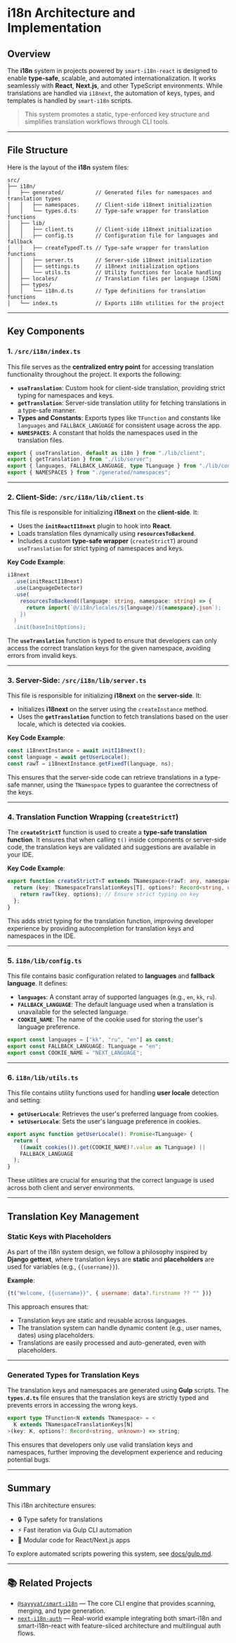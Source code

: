 # i18n Architecture and Implementation

## Overview

The **i18n** system in projects powered by `smart-i18n-react` is designed to enable **type-safe**, scalable, and automated internationalization. It works seamlessly with **React**, **Next.js**, and other TypeScript environments. While translations are handled via `i18next`, the automation of keys, types, and templates is handled by `smart-i18n` scripts.

> This system promotes a static, type-enforced key structure and simplifies translation workflows through CLI tools.

---

## **File Structure**

Here is the layout of the **i18n** system files:

```plaintext
src/
├── i18n/
│   ├── generated/          // Generated files for namespaces and translation types
│   │   ├── namespaces.     // Client-side i18next initialization
│   │   └── types.d.ts      // Type-safe wrapper for translation functions
│   ├── lib/
│   │   ├── client.ts       // Client-side i18next initialization
│   │   ├── config.ts       // Configuration file for languages and fallback
│   │   ├── createTypedT.ts // Type-safe wrapper for translation functions
│   │   ├── server.ts       // Server-side i18next initialization
│   │   ├── settings.ts     // i18next initialization options
│   │   └── utils.ts        // Utility functions for locale handling
│   ├── locales/            // Translation files per language (JSON)
│   ├── types/
│   │   └── i18n.d.ts       // Type definitions for translation functions
│   └── index.ts            // Exports i18n utilities for the project
```

---

## **Key Components**

### **1. `/src/i18n/index.ts`**

This file serves as the **centralized entry point** for accessing translation functionality throughout the project. It exports the following:

* **`useTranslation`**: Custom hook for client-side translation, providing strict typing for namespaces and keys.
* **`getTranslation`**: Server-side translation utility for fetching translations in a type-safe manner.
* **Types and Constants**: Exports types like `TFunction` and constants like `languages` and `FALLBACK_LANGUAGE` for consistent usage across the app.
* **`NAMESPACES`**: A constant that holds the namespaces used in the translation files.

```ts
export { useTranslation, default as i18n } from "./lib/client";
export { getTranslation } from "./lib/server";
export { languages, FALLBACK_LANGUAGE, type TLanguage } from "./lib/config";
export { NAMESPACES } from "./generated/namespaces";
```

---

### **2. Client-Side: `/src/i18n/lib/client.ts`**

This file is responsible for initializing **i18next** on the **client-side**. It:

* Uses the **`initReactI18next`** plugin to hook into **React**.
* Loads translation files dynamically using **`resourcesToBackend`**.
* Includes a custom **type-safe wrapper** (`createStrictT`) around `useTranslation` for strict typing of namespaces and keys.

**Key Code Example**:

```ts
i18next
  .use(initReactI18next)
  .use(LanguageDetector)
  .use(
    resourcesToBackend((language: string, namespace: string) => {
      return import(`@/i18n/locales/${language}/${namespace}.json`);
    })
  )
  .init(baseInitOptions);
```

The **`useTranslation`** function is typed to ensure that developers can only access the correct translation keys for the given namespace, avoiding errors from invalid keys.

---

### **3. Server-Side: `/src/i18n/lib/server.ts`**

This file is responsible for initializing **i18next** on the **server-side**. It:

* Initializes **i18next** on the server using the `createInstance` method.
* Uses the **`getTranslation`** function to fetch translations based on the user locale, which is detected via cookies.

**Key Code Example**:

```ts
const i18nextInstance = await initI18next();
const language = await getUserLocale();
const rawT = i18nextInstance.getFixedT(language, ns);
```

This ensures that the server-side code can retrieve translations in a type-safe manner, using the `TNamespace` types to guarantee the correctness of the keys.

---

### **4. Translation Function Wrapping (`createStrictT`)**

The **`createStrictT`** function is used to create a **type-safe translation function**. It ensures that when calling `t()` inside components or server-side code, the translation keys are validated and suggestions are available in your IDE.

**Key Code Example**:

```ts
export function createStrictT<T extends TNamespace>(rawT: any, namespace: T) {
  return (key: TNamespaceTranslationKeys[T], options?: Record<string, unknown>) => {
    return rawT(key, options); // Ensure strict typing on key
  };
}
```

This adds strict typing for the translation function, improving developer experience by providing autocompletion for translation keys and namespaces in the IDE.

---

### **5. `i18n/lib/config.ts`**

This file contains basic configuration related to **languages** and **fallback language**. It defines:

* **`languages`**: A constant array of supported languages (e.g., `en`, `kk`, `ru`).
* **`FALLBACK_LANGUAGE`**: The default language used when a translation is unavailable for the selected language.
* **`COOKIE_NAME`**: The name of the cookie used for storing the user's language preference.

```ts
export const languages = ["kk", "ru", "en"] as const;
export const FALLBACK_LANGUAGE: TLanguage = "en";
export const COOKIE_NAME = "NEXT_LANGUAGE";
```

---

### **6. `i18n/lib/utils.ts`**

This file contains utility functions used for handling **user locale** detection and setting:

* **`getUserLocale`**: Retrieves the user's preferred language from cookies.
* **`setUserLocale`**: Sets the user's language preference in cookies.

```ts
export async function getUserLocale(): Promise<TLanguage> {
  return (
    ((await cookies()).get(COOKIE_NAME)?.value as TLanguage) ||
    FALLBACK_LANGUAGE
  );
}
```

These utilities are crucial for ensuring that the correct language is used across both client and server environments.

---

## **Translation Key Management**

### **Static Keys with Placeholders**

As part of the i18n system design, we follow a philosophy inspired by **Django gettext**, where translation keys are **static** and **placeholders** are used for variables (e.g., `{{username}}`).

**Example**:

```js
{t("Welcome, {{username}}", { username: data?.firstname ?? "" })}
```

This approach ensures that:

* Translation keys are static and reusable across languages.
* The translation system can handle dynamic content (e.g., user names, dates) using placeholders.
* Translations are easily processed and auto-generated, even with placeholders.

---

### **Generated Types for Translation Keys**

The translation keys and namespaces are generated using **Gulp** scripts. The **`types.d.ts`** file ensures that the translation keys are strictly typed and prevents errors in accessing the wrong keys.

```ts
export type TFunction<N extends TNamespace> = <
  K extends TNamespaceTranslationKeys[N]
>(key: K, options?: Record<string, unknown>) => string;
```

This ensures that developers only use valid translation keys and namespaces, further improving the development experience and reducing potential bugs.

---

## Summary

This i18n architecture ensures:

* 🔒 Type safety for translations
* ⚡ Fast iteration via Gulp CLI automation
* 🧩 Modular code for React/Next.js apps

To explore automated scripts powering this system, see [docs/gulp.md](./gulp.md).

---

## 📚 Related Projects

* [`@sayyyat/smart-i18n`](https://www.npmjs.com/package/@sayyyat/smart-i18n) — The core CLI engine that provides scanning, merging, and type generation.
* [`next-i18n-auth`](https://github.com/Sayyat/next-i18n-auth) — Real-world example integrating both smart-i18n and smart-i18n-react with feature-sliced architecture and multilingual auth flows.
